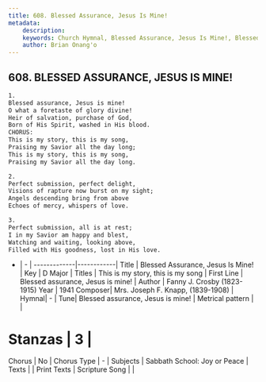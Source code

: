 ```yaml
---
title: 608. Blessed Assurance, Jesus Is Mine!
metadata:
    description: 
    keywords: Church Hymnal, Blessed Assurance, Jesus Is Mine!, Blessed assurance, Jesus is mine!, This is my story, this is my song
    author: Brian Onang'o
---
```



## 608. BLESSED ASSURANCE, JESUS IS MINE!

```txt
1.
Blessed assurance, Jesus is mine!
O what a foretaste of glory divine!
Heir of salvation, purchase of God,
Born of His Spirit, washed in His blood.
CHORUS:
This is my story, this is my song,
Praising my Savior all the day long;
This is my story, this is my song,
Praising my Savior all the day long.

2.
Perfect submission, perfect delight,
Visions of rapture now burst on my sight;
Angels descending bring from above
Echoes of mercy, whispers of love.

3.
Perfect submission, all is at rest;
I in my Savior am happy and blest,
Watching and waiting, looking above,
Filled with His goodness, lost in His love.
```

- |   -  |
-------------|------------|
Title | Blessed Assurance, Jesus Is Mine! |
Key | D Major |
Titles | This is my story, this is my song |
First Line | Blessed assurance, Jesus is mine! |
Author | Fanny J. Crosby (1823-1915)
Year | 1941
Composer| Mrs. Joseph F. Knapp, (1839-1908) |
Hymnal|  - |
Tune| Blessed assurance, Jesus is mine! |
Metrical pattern | |
# Stanzas | 3 |
Chorus | No |
Chorus Type | - |
Subjects | Sabbath School: Joy or Peace |
Texts |  |
Print Texts | 
Scripture Song |  |
  
